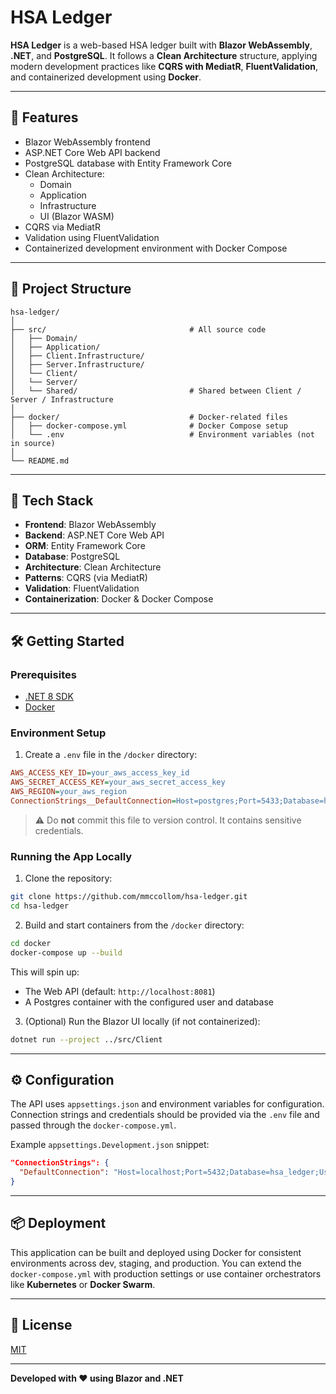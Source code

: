 # HSA Ledger

**HSA Ledger** is a web-based HSA ledger built with **Blazor WebAssembly**, **.NET**, and **PostgreSQL**. It follows a **Clean Architecture** structure, applying modern development practices like **CQRS with MediatR**, **FluentValidation**, and containerized development using **Docker**.

---

## 🚀 Features

- Blazor WebAssembly frontend
- ASP.NET Core Web API backend
- PostgreSQL database with Entity Framework Core
- Clean Architecture:
    - Domain
    - Application
    - Infrastructure
    - UI (Blazor WASM)
- CQRS via MediatR
- Validation using FluentValidation
- Containerized development environment with Docker Compose

---

## 📁 Project Structure

```
hsa-ledger/
│
├── src/                                # All source code
│   ├── Domain/          
│   ├── Application/     
│   ├── Client.Infrastructure/
│   ├── Server.Infrastructure/  
│   └── Client/  
│   └── Server/         
│   └── Shared/                         # Shared between Client / Server / Infrastructure              
│
├── docker/                             # Docker-related files
│   ├── docker-compose.yml              # Docker Compose setup
│   └── .env                            # Environment variables (not in source)
│
└── README.md
```

---

## 🧪 Tech Stack

- **Frontend**: Blazor WebAssembly
- **Backend**: ASP.NET Core Web API
- **ORM**: Entity Framework Core
- **Database**: PostgreSQL
- **Architecture**: Clean Architecture
- **Patterns**: CQRS (via MediatR)
- **Validation**: FluentValidation
- **Containerization**: Docker & Docker Compose

---

## 🛠️ Getting Started

### Prerequisites

- [.NET 8 SDK](https://dotnet.microsoft.com/)
- [Docker](https://www.docker.com/products/docker-desktop)

### Environment Setup

1. Create a `.env` file in the `/docker` directory:

```ini
AWS_ACCESS_KEY_ID=your_aws_access_key_id
AWS_SECRET_ACCESS_KEY=your_aws_secret_access_key
AWS_REGION=your_aws_region
ConnectionStrings__DefaultConnection=Host=postgres;Port=5433;Database=hsa_ledger;Username=hsa;Password=dev_testing!
```

> ⚠️ Do **not** commit this file to version control. It contains sensitive credentials.

### Running the App Locally

1. Clone the repository:

```bash
git clone https://github.com/mmccollom/hsa-ledger.git
cd hsa-ledger
```

2. Build and start containers from the `/docker` directory:

```bash
cd docker
docker-compose up --build
```

This will spin up:
- The Web API (default: `http://localhost:8081`)
- A Postgres container with the configured user and database

3. (Optional) Run the Blazor UI locally (if not containerized):

```bash
dotnet run --project ../src/Client
```

---

## ⚙️ Configuration

The API uses `appsettings.json` and environment variables for configuration. Connection strings and credentials should be provided via the `.env` file and passed through the `docker-compose.yml`.

Example `appsettings.Development.json` snippet:

```json
"ConnectionStrings": {
  "DefaultConnection": "Host=localhost;Port=5432;Database=hsa_ledger;Username=${POSTGRES_USER};Password=${POSTGRES_PASSWORD}"
}
```

---

## 📦 Deployment

This application can be built and deployed using Docker for consistent environments across dev, staging, and production. You can extend the `docker-compose.yml` with production settings or use container orchestrators like **Kubernetes** or **Docker Swarm**.

---

## 📄 License

[MIT](LICENSE)

---

**Developed with ❤️ using Blazor and .NET**
